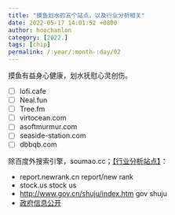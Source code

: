```yaml
---
title: "摸鱼划水的五个站点，以及行业分析相关"
date: 2022-05-17 14:01:52 +0800
author: hoochanlon
category: [2022.]
tags: [chip]
permalink: /:year/:month-:day/02
---
```


摸鱼有益身心健康，划水抚慰心灵创伤。

- [ ] lofi.cafe
- [ ] Neal.fun
- [ ] Tree.fm
- [ ] virtocean.com
- [ ] asoftmurmur.com
- [ ] seaside-station.com
- [ ] dbbqb.com 

 <!-- more -->

除百度外搜索引擎，soumao.cc；[【行业分析站点】](https://www.zhihu.com/question/19766160/answer/92693568)：

* report.newrank.cn  report/new rank
* stock.us stock us
* http://www.gov.cn/shuju/index.htm gov shuju
* [政府信息公开](http://zwgk.mct.gov.cn/zfxxgkml/447/465/index_3081.html)